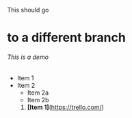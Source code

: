 This should go 
# to a different branch

###### This is a demo
* Item 1
* Item 2
  * Item 2a
  * Item 2b
  1. **[Item 1]**(https://trello.com/)
